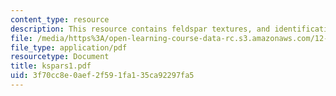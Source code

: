 ```yaml
---
content_type: resource
description: This resource contains feldspar textures, and identification.
file: /media/https%3A/open-learning-course-data-rc.s3.amazonaws.com/12-109-petrology-fall-2005/3f70cc8e0aef2f591fa135ca92297fa5_kspars1.pdf
file_type: application/pdf
resourcetype: Document
title: kspars1.pdf
uid: 3f70cc8e-0aef-2f59-1fa1-35ca92297fa5
---
```


